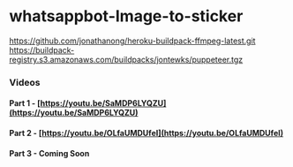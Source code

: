 # whatsappbot-Image-to-sticker

https://github.com/jonathanong/heroku-buildpack-ffmpeg-latest.git
https://buildpack-registry.s3.amazonaws.com/buildpacks/jontewks/puppeteer.tgz

### Videos

#### Part 1 - [https://youtu.be/SaMDP6LYQZU](https://youtu.be/SaMDP6LYQZU)
#### Part 2 - [https://youtu.be/OLfaUMDUfeI](https://youtu.be/OLfaUMDUfeI)
#### Part 3 - Coming Soon
